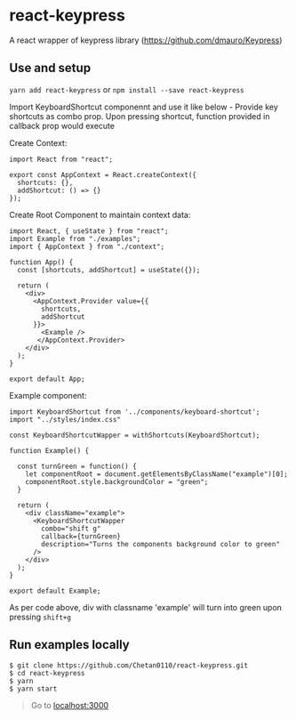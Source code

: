 # react-keypress
A react wrapper of keypress library (https://github.com/dmauro/Keypress)

## Use and setup

`yarn add react-keypress` or `npm install --save react-keypress`

Import KeyboardShortcut componennt and use it like below -
Provide key shortcuts as combo prop. Upon pressing shortcut, function provided in callback prop would execute

Create Context:
```
import React from "react";

export const AppContext = React.createContext({
  shortcuts: {},
  addShortcut: () => {}
});
```

Create Root Component to maintain context data:

```
import React, { useState } from "react";
import Example from "./examples";
import { AppContext } from "./context";

function App() {
  const [shortcuts, addShortcut] = useState({});
  
  return (
    <div>
      <AppContext.Provider value={{
        shortcuts,
        addShortcut
      }}>
        <Example />
       </AppContext.Provider>
    </div>
  );
}

export default App;
```

Example component:

```
import KeyboardShortcut from '../components/keyboard-shortcut';
import "../styles/index.css"

const KeyboardShortcutWapper = withShortcuts(KeyboardShortcut);

function Example() {
  
  const turnGreen = function() {
    let componentRoot = document.getElementsByClassName("example")[0];
    componentRoot.style.backgroundColor = "green";
  }

  return (
    <div className="example">
      <KeyboardShortcutWapper
        combo="shift g"
        callback={turnGreen}
        description="Turns the components background color to green"
      />
    </div>
  );
}

export default Example;
```

As per code above, div with classname 'example' will turn into green upon pressing `shift+g`

## Run examples locally

```
$ git clone https://github.com/Chetan0110/react-keypress.git
$ cd react-keypress
$ yarn
$ yarn start
```

> Go to [localhost:3000](localhost:3000)

